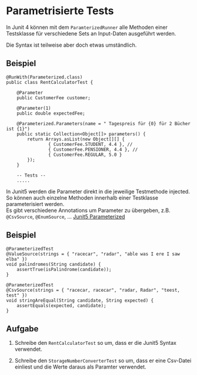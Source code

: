 # Parametrisierte Tests

In Junit 4 können mit dem ``ParamterizedRunner`` alle Methoden einer Testsklasse für verschiedene Sets an Input-Daten ausgeführt werden.

Die Syntax ist teilweise aber doch etwas umständlich.

## Beispiel

```
@RunWith(Parameterized.class)
public class RentCalculatorTest {

	@Parameter
	public CustomerFee customer;

	@Parameter(1)
	public double expectedFee;

	@Parameterized.Parameters(name = " Tagespreis für {0} für 2 Bücher ist {1}")
    public static Collection<Object[]> parameters() {
		return Arrays.asList(new Object[][] {
				{ CustomerFee.STUDENT, 4.4 }, //
				{ CustomerFee.PENSIONER, 4.4 }, //
				{ CustomerFee.REGULAR, 5.0 }
    	});
    }

    -- Tests --
    .....
```

In Junit5 werden die Parameter direkt in die jeweilige Testmethode injected. So können auch einzelne Methoden innerhalb einer Testklasse parameterisiert werden.  
Es gibt verschiedene Annotations um Parameter zu übergeben, z.B. ``@CsvSource``, ``@EnumSource``, ... [Junit5 Parameterized](https://junit.org/junit5/docs/current/user-guide/#writing-tests-parameterized-tests)

## Beispiel

```
@ParameterizedTest
@ValueSource(strings = { "racecar", "radar", "able was I ere I saw elba" })
void palindromes(String candidate) {
    assertTrue(isPalindrome(candidate));
}

@ParameterizedTest
@CsvSource(strings = { "racecar, racecar", "radar, Radar", "teest, test" })
void stringAreEqual(String candidate, String expected) {
    assertEquals(expected, candidate);
}
```

## Aufgabe

1) Schreibe den ``RentCalculatorTest`` so um, dass er die Junit5 Syntax verwendet.

2) Schreibe den ``StorageNumberConverterTest`` so um, dass er eine Csv-Datei einliest und die Werte daraus als Paramter verwendet.
